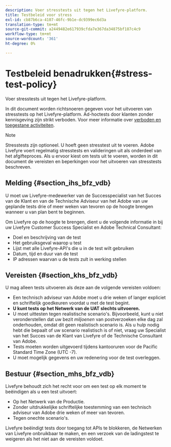 ```yaml
---
description: Voer stresstests uit tegen het Livefyre-platform.
title: Testbeleid voor stress
exl-id: cb87b6ca-4107-46fc-9b1e-dc9399ec6d3a
translation-type: tm+mt
source-git-commit: a2449482e617939cfda7e367da34875bf187c4c9
workflow-type: tm+mt
source-wordcount: '361'
ht-degree: 0%

---
```


# Testbeleid benadrukken{#stress-test-policy}

Voer stresstests uit tegen het Livefyre-platform.

In dit document worden richtsnoeren gegeven voor het uitvoeren van stresstests op het Livefyre-platform. Ad-hoctests door klanten zonder kennisgeving zijn strikt verboden. Voor meer informatie over [verboden en toegestane activiteiten](#c_stress_test_policy/section_mhs_bfz_vdb).

>[!NOTE]
>
>Stresstests zijn optioneel. U hoeft geen stresstest uit te voeren. Adobe Livefyre voert regelmatig stresstests en valideringen uit als onderdeel van het afgifteproces. Als u ervoor kiest om tests uit te voeren, worden in dit document de vereisten en beperkingen voor het uitvoeren van stresstests beschreven.

## Melding {#section_ihs_bfz_vdb}

U moet uw Livefyre-medewerker van de Successpecialist van het Succes van de Klant en van de Technische Adviseur van het Adobe van uw geplande tests drie of meer weken van tevoren op de hoogte brengen wanneer u van plan bent te beginnen.

Om Livefyre op de hoogte te brengen, dient u de volgende informatie in bij uw Livefyre Customer Success Specialist en Adobe Technical Consultant:

* Doel en beschrijving van de test
* Het gebruiksgeval waarop u test
* Lijst met alle Livefyre-API&#39;s die u in de test wilt gebruiken
* Datum, tijd en duur van de test
* IP adressen waarvan u de tests zult in werking stellen

## Vereisten {#section_khs_bfz_vdb}

U mag alleen tests uitvoeren als deze aan de volgende vereisten voldoen:

* Een technisch adviseur van Adobe moet u drie weken of langer expliciet en schriftelijk goedkeuren voordat u met de test begint.
* **U kunt tests op het Netwerk van de UAT slechts uitvoeren.**
* U moet uittesten tegen realistische scenario&#39;s. Bijvoorbeeld, kunt u niet veronderstellen dat uw bezit *miljoenen* van postverzoeken elke dag zal onderhouden, omdat dit geen realistisch scenario is. Als u hulp nodig hebt die bepaalt of uw scenario realistisch is of niet, vraag uw Specialist van het Succes van de Klant van Livefyre of de Technische Consultant van Adobe.
* Tests moeten worden uitgevoerd tijdens kantooruren voor de Pacific Standard Time Zone \(UTC -7\).
* U moet mogelijk gegevens en uw redenering voor de test overleggen.

## Bestuur {#section_mhs_bfz_vdb}

Livefyre behoudt zich het recht voor om een test op elk moment te beëindigen als u een test uitvoert:

* Op het Netwerk van de Productie.
* Zonder uitdrukkelijke schriftelijke toestemming van een technisch adviseur van Adobe drie weken of meer van tevoren.
* Tegen onechte scenario&#39;s.

Livefyre beëindigt tests door toegang tot APIs te blokkeren, de Netwerken van Livefyre onbruikbaar te maken, en een verzoek van de ladingstest te weigeren als het niet aan de vereisten voldoet.
